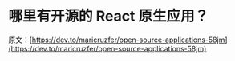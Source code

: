 # 哪里有开源的 React 原生应用？

原文：[https://dev.to/maricruzfer/open-source-applications-58jm](https://dev.to/maricruzfer/open-source-applications-58jm)